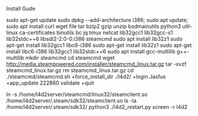 Install  Gude

sudo apt-get update
sudo dpkg --add-architecture i386; sudo apt update; sudo apt install curl wget file tar bzip2 gzip unzip bsdmainutils python3 util-linux ca-certificates binutils bc jq tmux netcat lib32gcc1 lib32gcc-s1 lib32stdc++6 libsdl2-2.0-0:i386 steamcmd
sudo apt install lib32z1
sudo apt-get install lib32gcc1 libc6-i386
sudo apt-get install lib32z1
sudo apt-get install libc6-i386 lib32gcc1 lib32stdc++6
sudo apt install gcc-multilib g++-multilib
mkdir steamcmd
cd steamcmd
wget http://media.steampowered.com/installer/steamcmd_linux.tar.gz
tar -xvzf steamcmd_linux.tar.gz
rm steamcmd_linux.tar.gz
cd
./steamcmd/steamcmd.sh +force_install_dir ./l4d2/ +login Jasfus +app_update 222860 validate +quit

ln -s /home/l4d2server/steamcmd/linux32/steamclient.so /home/l4d2server/.steam/sdk32/steamclient.so
ls -la /home/l4d2server/.steam/sdk32/
python3 ./l4d2_restart.py
screen -r l4d2
